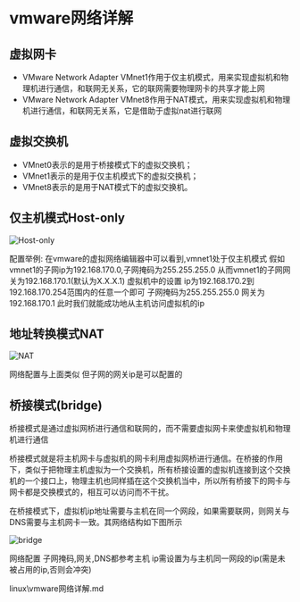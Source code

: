 # vmware网络详解

## 虚拟网卡

+ VMware Network Adapter VMnet1作用于仅主机模式，用来实现虚拟机和物理机进行通信，和联网无关系，它的联网需要物理网卡的共享才能上网
+ VMware Network Adapter VMnet8作用于NAT模式，用来实现虚拟机和物理机进行通信，和联网无关系，它是借助于虚拟nat进行联网

## 虚拟交换机

+ VMnet0表示的是用于桥接模式下的虚拟交换机；
+ VMnet1表示的是用于仅主机模式下的虚拟交换机；
+ VMnet8表示的是用于NAT模式下的虚拟交换机。

## 仅主机模式Host-only

![Host-only](./img/1535189807586614.png)

配置举例:
在vmware的虚拟网络编辑器中可以看到,vmnet1处于仅主机模式
假如vmnet1的子网ip为192.168.170.0,子网掩码为255.255.255.0
从而vmnet1的子网网关为192.168.170.1(默认为X.X.X.1)
虚拟机中的设置
    ip为192.168.170.2到192.168.170.254范围内的任意一个即可
    子网掩码为255.255.255.0
    网关为192.168.170.1
此时我们就能成功地从主机访问虚拟机的ip

## 地址转换模式NAT

![NAT](./img/1535189418496708.png)

网络配置与上面类似
但子网的网关ip是可以配置的

## 桥接模式(bridge)

桥接模式是通过虚拟网桥进行通信和联网的，而不需要虚拟网卡来使虚拟机和物理机进行通信

桥接模式就是将主机网卡与虚拟机的网卡利用虚拟网桥进行通信。在桥接的作用下，类似于把物理主机虚拟为一个交换机，所有桥接设置的虚拟机连接到这个交换机的一个接口上，物理主机也同样插在这个交换机当中，所以所有桥接下的网卡与网卡都是交换模式的，相互可以访问而不干扰。

在桥接模式下，虚拟机ip地址需要与主机在同一个网段，如果需要联网，则网关与DNS需要与主机网卡一致。其网络结构如下图所示

![bridge](./img/1535188656993030.png)

网络配置
子网掩码,网关,DNS都参考主机
ip需设置为与主机同一网段的ip(需是未被占用的ip,否则会冲突)

linux\vmware网络详解.md
